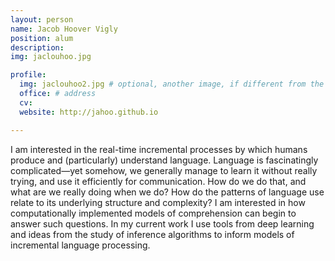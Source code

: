 ```yaml
---
layout: person
name: Jacob Hoover Vigly
position: alum
description:
img: jaclouhoo.jpg

profile:
  img: jaclouhoo2.jpg # optional, another image, if different from the one on the people page
  office: # address
  cv:
  website: http://jahoo.github.io

---
```


I am interested in the real-time incremental processes by which humans produce and (particularly) understand language. Language is fascinatingly complicated—yet somehow, we generally manage to learn it without really trying, and use it efficiently for communication. How do we do that, and what are we really doing when we do? How do the patterns of language use relate to its underlying structure and complexity? I am interested in how computationally implemented models of comprehension can begin to answer such questions. In my current work I use tools from deep learning and ideas from the study of inference algorithms to inform models of incremental language processing.

